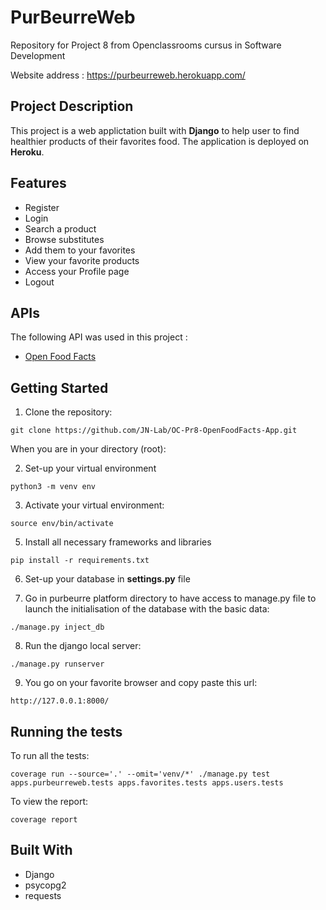 # PurBeurreWeb
Repository for Project 8 from Openclassrooms cursus in Software Development

Website address : https://purbeurreweb.herokuapp.com/

## Project Description
This project is a web applictation built with **Django** to help user to find healthier products of their favorites food.
The application is deployed on **Heroku**.

## Features
* Register
* Login
* Search a product
* Browse substitutes
* Add them to your favorites
* View your favorite products
* Access your Profile page
* Logout

## APIs
The following API was used in this project :
* [Open Food Facts](https://developers.google.com/maps/get-started/)

## Getting Started

1. Clone the repository:
```
git clone https://github.com/JN-Lab/OC-Pr8-OpenFoodFacts-App.git
```

When you are in your directory (root):

2. Set-up your virtual environment
```
python3 -m venv env
```

3. Activate your virtual environment:
```
source env/bin/activate
```

5. Install all necessary frameworks and libraries
```
pip install -r requirements.txt
```

6. Set-up your database in **settings.py** file

7. Go in purbeurre platform directory to have access to manage.py file to launch the initialisation of the database with the basic data:
```
./manage.py inject_db
```

8. Run the django local server:
```
./manage.py runserver
```

9. You go on your favorite browser and copy paste this url:
```
http://127.0.0.1:8000/
```

## Running the tests
To run all the tests:
```
coverage run --source='.' --omit='venv/*' ./manage.py test apps.purbeurreweb.tests apps.favorites.tests apps.users.tests
```
To view the report:
```
coverage report
```

## Built With
* Django
* psycopg2
* requests
